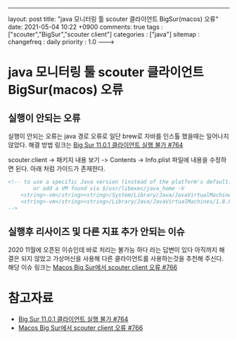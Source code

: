 ---
layout: post
title: "java 모니터링 툴 scouter 클라이언트 BigSur(macos) 오류"
date: 2021-05-04 10:22 +0900
comments: true
tags : ["scouter","BigSur","scouter client"]
categories : ["java"]
sitemap :
changefreq : daily
priority : 1.0
--->
# java 모니터링 툴 scouter 클라이언트 BigSur(macos) 오류

## 실행이 안되는 오류
실행이 안되는 오류는 java 경로 오류로 일단 brew로 자바를 인스톨 했을때는 일어나지 않았다.
해결 방법 링크는 [Big Sur 11.0.1 클라이언트 실행 불가 #764](https://github.com/scouter-project/scouter/issues/764)

scouter.client -> 패키지 내용 보기 -> Contents -> Info.plist 파일에 내용을 수정하면 된다. 아래 처럼 가이드가 존재한다.

```xml
<!-- to use a specific Java version (instead of the platform's default) uncomment one of the following options,
        or add a VM found via $/usr/libexec/java_home -V
    <string>-vm</string><string>/System/Library/Java/JavaVirtualMachines/1.6.0.jdk/Contents/Commands/java</string>
    <string>-vm</string><string>/Library/Java/JavaVirtualMachines/1.8.0.jdk/Contents/Home/bin/java</string>
-->
```

## 실행후 리사이즈 및 다른 지표 추가 안되는 이슈
2020 11월에 오픈된 이슈인데 바로 처리는 불가능 하다 라는 답변이 있다 아직까지 해결은 되지 않았고 가상머신을 사용해 다른 클라이언트를 사용하는것을 추천해 주신다.
해당 이슈 링크는 [Macos Big Sur에서 scouter client 오류 #766](https://github.com/scouter-project/scouter/issues/766)

# 참고자료
* [Big Sur 11.0.1 클라이언트 실행 불가 #764](https://github.com/scouter-project/scouter/issues/764)
* [Macos Big Sur에서 scouter client 오류 #766](https://github.com/scouter-project/scouter/issues/766)
